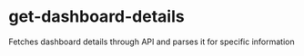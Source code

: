 # get-dashboard-details
Fetches dashboard details through API and parses it for specific information
